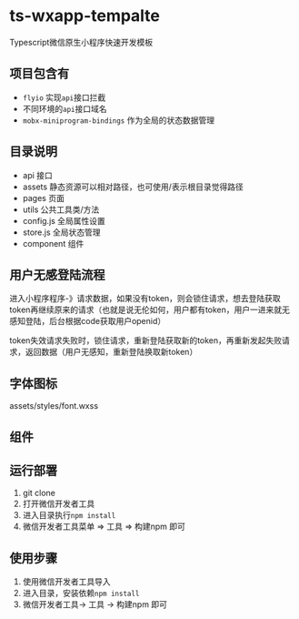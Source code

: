 # ts-wxapp-tempalte
Typescript微信原生小程序快速开发模板

## 项目包含有
- `flyio` 实现`api`接口拦截
- 不同环境的`api`接口域名
- `mobx-miniprogram-bindings` 作为全局的状态数据管理

## 目录说明
- api 接口
- assets 静态资源可以相对路径，也可使用/表示根目录觉得路径
- pages 页面
- utils 公共工具类/方法
- config.js 全局属性设置
- store.js 全局状态管理
- component 组件

## 用户无感登陆流程

进入小程序程序-》请求数据，如果没有token，则会锁住请求，想去登陆获取token再继续原来的请求（也就是说无伦如何，用户都有token，用户一进来就无感知登陆，后台根据code获取用户openid）

token失效请求失败时，锁住请求，重新登陆获取新的token，再重新发起失败请求，返回数据（用户无感知，重新登陆换取新token）


## 字体图标
assets/styles/font.wxss

## 组件


## 运行部署
1. git clone
2. 打开微信开发者工具
3. 进入目录执行`npm install`
4. 微信开发者工具菜单 => 工具 => 构建npm 即可


## 使用步骤
1. 使用微信开发者工具导入
2. 进入目录，安装依赖`npm install`
3. 微信开发者工具-> 工具 -> 构建npm 即可
